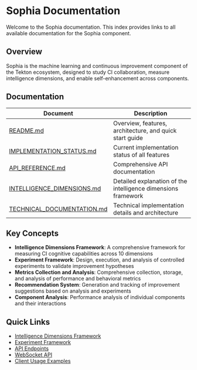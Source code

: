 # Sophia Documentation

Welcome to the Sophia documentation. This index provides links to all available documentation for the Sophia component.

## Overview

Sophia is the machine learning and continuous improvement component of the Tekton ecosystem, designed to study CI collaboration, measure intelligence dimensions, and enable self-enhancement across components.

## Documentation

| Document | Description |
|----------|-------------|
| [README.md](./README.md) | Overview, features, architecture, and quick start guide |
| [IMPLEMENTATION_STATUS.md](./IMPLEMENTATION_STATUS.md) | Current implementation status of all features |
| [API_REFERENCE.md](./API_REFERENCE.md) | Comprehensive API documentation |
| [INTELLIGENCE_DIMENSIONS.md](./INTELLIGENCE_DIMENSIONS.md) | Detailed explanation of the intelligence dimensions framework |
| [TECHNICAL_DOCUMENTATION.md](./TECHNICAL_DOCUMENTATION.md) | Technical implementation details and architecture |

## Key Concepts

- **Intelligence Dimensions Framework**: A comprehensive framework for measuring CI cognitive capabilities across 10 dimensions
- **Experiment Framework**: Design, execution, and analysis of controlled experiments to validate improvement hypotheses
- **Metrics Collection and Analysis**: Comprehensive collection, storage, and analysis of performance and behavioral metrics
- **Recommendation System**: Generation and tracking of improvement suggestions based on analysis and experiments
- **Component Analysis**: Performance analysis of individual components and their interactions

## Quick Links

- [Intelligence Dimensions Framework](./README.md#intelligence-dimensions-framework)
- [Experiment Framework](./README.md#experiment-framework)
- [API Endpoints](./API_REFERENCE.md#rest-api-endpoints)
- [WebSocket API](./API_REFERENCE.md#websocket-api)
- [Client Usage Examples](./API_REFERENCE.md#api-clients)
